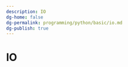 ```yaml
---
description: IO
dg-home: false
dg-permalink: programming/python/basic/io.md
dg-publish: true
---
```


# IO